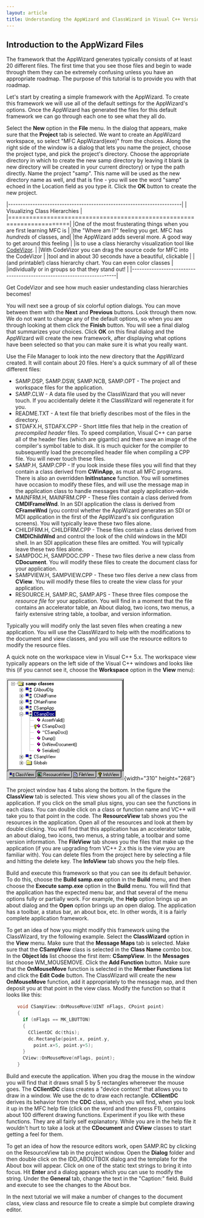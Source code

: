 ```yaml
---
layout: article
title: Understanding the AppWizard and ClassWizard in Visual C++ Version 6.x by Marshall Brain
---
```


## Introduction to the AppWizard Files

The framework that the AppWizard generates typically consists of at
least 20 different files. The first time that you see those files and
begin to wade through them they can be extremely confusing unless you
have an appropriate roadmap. The purpose of this tutorial is to provide
you with that roadmap.

Let\'s start by creating a simple framework with the AppWizard. To
create this framework we will use all of the default settings for the
AppWizard\'s options. Once the AppWizard has generated the files for
this default framework we can go through each one to see what they all
do.

Select the **New** option in the **File** menu. In the dialog that
appears, make sure that the **Project** tab is selected. We want to
create an AppWizard workspace, so select \"MFC AppWizard(exe)\" from the
choices. Along the right side of the window is a dialog that lets you
name the project, choose the project type, and pick the project\'s
directory. Choose the appropriate directory in which to create the new
samp directory by leaving it blank (a new directory will be created in
your current directory) or type the path directly. Name the project
\"samp\". This name will be used as the new directory name as well, and
that is fine - you will see the word \"samp\" echoed in the Location
field as you type it. Click the **OK** button to create the new project.

|-----------------------------------------------------------------------|
| Visualizing Class Hierarchies                                         |
|=======================================================================|
|One of the most frusterating things when you are first learning MFC is |
|the \"Where am I?\" feeling you get. MFC has *hundreds* of classes, and|
|the AppWizard adds several more. A good way to get around this feeling |
|is to use a class hierarchy visualization tool like [CodeVizor](http://codevizor.iftech.com/rd/r_dcsb2cv.asp). |
|With CodeVizor you can drag the source code for MFC into the CodeVizor |
|tool and in about 30 seconds have a beautiful, clickable               |
|(and printable!) class hierarchy chart. You can even color classes     |
|individually or in groups so that they stand out!                      |
|-----------------------------------------------------------------------|

Get CodeVizor and see how much easier undestanding class hierarchies becomes!

You will next see a group of six colorful option dialogs. You can move
between them with the **Next** and **Previous** buttons. Look through
them now. We do not want to change any of the default options, so when
you are through looking at them click the **Finish** button. You will
see a final dialog that summarizes your choices. Click **OK** on this
final dialog and the AppWizard will create the new framework, after
displaying what options have been selected so that you can make sure it
is what you really want.

Use the File Manager to look into the new directory that the AppWizard
created. It will contain about 20 files. Here\'s a quick summary of all
of these different files:

-   SAMP.DSP, SAMP.DSW, SAMP.NCB, SAMP.OPT - The project and workspace
    files for the application.
-   SAMP.CLW - A data file used by the ClassWizard that you will never
    touch. If you accidentally delete it the ClassWizard will regenerate
    it for you.
-   README.TXT - A text file that briefly describes most of the files in
    the directory.
-   STDAFX.H, STDAFX.CPP - Short little files that help in the creation
    of *precompiled header* files. To speed compilation, Visual C++ can
    parse all of the header files (which are gigantic) and then save an
    image of the compiler\'s symbol table to disk. It is much quicker
    for the compiler to subsequently load the precompiled header file
    when compiling a CPP file. You will never touch these files.
-   SAMP.H, SAMP.CPP - If you look inside these files you will find that
    they contain a class derived from **CWinApp**, as must all MFC
    programs. There is also an overridden **InitInstance** function. You
    will sometimes have occasion to modify these files, and will use the
    message map in the application class to handle messages that apply
    application-wide.
-   MAINFRM.H, MAINFRM.CPP - These files contain a class derived from
    **CMDIFrameWnd**. In an SDI application the class is derived from
    **CFrameWnd** (you control whether the AppWizard generates an SDI or
    MDI application in the first of the AppWizard\'s six configuration
    screens). You will typically leave these two files alone.
-   CHILDFRM.H, CHILDFRM.CPP - These files contain a class derived from
    **CMDIChildWnd** and control the look of the child windows in the
    MDI shell. In an SDI application these files are omitted. You will
    typically leave these two files alone.
-   SAMPDOC.H, SAMPDOC.CPP - These two files derive a new class from
    **CDocument**. You will modify these files to create the document
    class for your application.
-   SAMPVIEW.H, SAMPVIEW.CPP - These two files derive a new class from
    **CView**. You will modify these files to create the view class for
    your application.
-   RESOURCE.H, SAMP.RC, SAMP.APS - These three files compose the
    *resource file* for your application. You will find in a moment that
    the file contains an accelerator table, an About dialog, two icons,
    two menus, a fairly extensive string table, a toolbar, and version
    information.

Typically you will modify only the last seven files when creating a new
application. You will use the ClassWizard to help with the modifications
to the document and view classes, and you will use the resource editors
to modify the resource files.

A quick note on the workspace view in Visual C++ 5.x. The workspace view
typically appears on the left side of the Visual C++ windows and looks
like this (if you cannot see it, choose the **Workspace** option in the
**View** menu):

![](project.gif){width="310" height="268"}

The project window has 4 tabs along the bottom. In the figure the
**ClassView** tab is selected. This view shows you all of the classes in
the application. If you click on the small plus signs, you can see the
functions in each class. You can double click on a class or function
name and VC++ will take you to that point in the code. The
**ResourceView** tab shows you the resources in the application. Open
all of the resources and look at them by double clicking. You will find
that this application has an accelerator table, an about dialog, two
icons, two menus, a string table, a toolbar and some version
information. The **FileView** tab shows you the files that make up the
application (if you are upgrading from VC++ 2.x this is the view you are
familiar with). You can delete files from the project here by selecting
a file and hitting the delete key. The **InfoView** tab shows you the
help files.

Build and execute this framework so that you can see its default
behavior. To do this, choose the **Build samp.exe** option in the
**Build** menu, and then choose the **Execute samp.exe** option in the
**Build** menu. You will find that the application has the expected menu
bar, and that several of the menu options fully or partially work. For
example, the **Help** option brings up an about dialog and the **Open**
option brings up an open dialog. The application has a toolbar, a status
bar, an about box, etc. In other words, it is a fairly complete
application framework.

To get an idea of how you might modify this framework using the
ClassWizard, try the following example. Select the **ClassWizard**
option in the **View** menu. Make sure that the **Message Maps** tab is
selected. Make sure that the **CSampView** class is selected in the
**Class Name** combo box. In the **Object Ids** list choose the first
item: **CSampView**. In the **Messages** list choose WM\_MOUSEMOVE.
Click the **Add Function** button. Make sure that the **OnMouseMove**
function is selected in the **Member Functions** list and click the
**Edit Code** button. The ClassWizard will create the new
**OnMouseMove** function, add it appropriately to the message map, and
then deposit you at that point in the view class. Modify the function so
that it looks like this:

```c
    void CSampView::OnMouseMove(UINT nFlags, CPoint point) 
    {  
      if (nFlags == MK_LBUTTON)    
      {        
        CClientDC dc(this);        
        dc.Rectangle(point.x, point.y,         
          point.x+5, point.y+5);   
      }    
      CView::OnMouseMove(nFlags, point);
    }
```
Build and execute the application. When you drag the mouse in the window
you will find that it draws small 5 by 5 rectangles whereever the mouse
goes. The **CClientDC** class creates a \"device context\" that allows
you to draw in a window. We use the dc to draw each rectangle.
**CClientDC** derives its behavior from the **CDC** class, which you
will find, when you look it up in the MFC help file (click on the word
and then press F1), contains about 100 different drawing functions.
Experiment if you like with these functions. They are all fairly self
explanatory. While you are in the help file it wouldn\'t hurt to take a
look at the **CDocument** and **CView** classes to start getting a feel
for them.

To get an idea of how the resource editors work, open SAMP.RC by
clicking on the ResourceView tab in the project window. Open the
**Dialog** folder and then double click on the IDD\_ABOUTBOX dialog and
the template for the About box will appear. Click on one of the static
text strings to bring it into focus. Hit **Enter** and a dialog appears
which you can use to modify the string. Under the **General** tab,
change the text in the \"Caption:\" field. Build and execute to see the
changes to the About box.

In the next tutorial we will make a number of changes to the document
class, view class and resource file to create a simple but complete
drawing editor.

